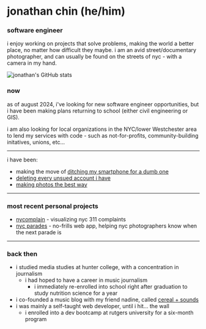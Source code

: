 # jonathan chin (he/him)

### software engineer

i enjoy working on projects that solve problems, making the world a better place, no matter how difficult they maybe. i am an avid street/documentary photographer, and can usually be found on the streets of nyc - with a camera in my hand. 

![jonathan's GitHub stats](https://github-readme-stats-sigma-five.vercel.app/api?username=chinjon&count_private=true&theme=onedark)

### now

as of august 2024, i've looking for new software engineer opportunities, but i have been making plans returning to school (either civil engineering or GIS). 

i am also looking for local organizations in the NYC/lower Westchester area to lend my services with code - such as not-for-profits, community-building initatives, unions, etc...

***

i have been: 

* making the move of [ditching my smartphone for a dumb one](https://www.jonathanch.in/trying-to-replace-my-smartphone-with-a-dumb-phone/)
* [deleting every unsued account i have](https://www.jonathanch.in/deleting-old-unused-accounts-is-harder-than-it-needs-to-be/)
* [making photos the best way](https://www.jonathanch.in/my-black-and-white-film-home-development-setup/)

***

### most recent personal projects

* [nycomplain](https://nyc-complain.netlify.app/) - visualizing nyc 311 complaints
* [nyc parades](https://nyc-parades.netlify.app/) - no-frills web app, helping nyc photographers know when the next parade is

***

### back then

* i studied media studies at hunter college, with a concentration in journalism
  * i had hoped to have a career in music journalism
    * i immediately re-enrolled into school right after graduation to study nutrition science for a year
* i co-founded a music blog with my friend nadine, called [cereal + sounds](https://www.cerealandsounds.com)
* i was mainly a self-taught web developer, until i hit... the wall
  * i enrolled into a dev bootcamp at rutgers university for a six-month program
